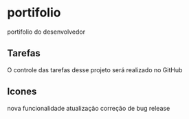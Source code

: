 # portifolio
 portifolio do desenvolvedor

 ## Tarefas

 O controle das tarefas desse projeto será realizado no GitHub

## Icones

nova funcionalidade
atualização
correção de bug
release

